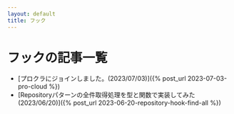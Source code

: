 ```yaml
---
layout: default
title: フック
---
```

# フックの記事一覧

- [プロクラにジョインしました。(2023/07/03)]({% post_url 2023-07-03-pro-cloud %})
- [Repositoryパターンの全件取得処理を型と関数で実装してみた(2023/06/20)]({% post_url 2023-06-20-repository-hook-find-all %})
